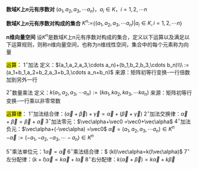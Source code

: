 **数域$K$上$n$元有序数对**
$(a_1,a_2,a_3,\cdots a_n)，a_i\in K，i=1,2,\cdots n$

**数域$K$上$n$元有序数对构成的集合**
$K^n:=${$(a_1,a_2,a_3,\cdots a_n)|a_i\in K,i=1,2,\cdots n$}

**n维向量空间**
设$K^n$是数域$K$上n元有序数对构成的集合，定义以下运算以及满足以下运算规则，则称n维向量空间，也称为n维线性空间，集合中的每个元素称为向量




<mark>运算</mark>：
$1^\circ$加法
定义：$(a_1,a_2,a_3,\cdots a_n)+(b_1,b_2,b_3,\cdots b_n)\\\ 
:=(a_1+b_1,a_2+b_2,a_3+b_3,\cdots a_n+b_n)$
来源：矩阵初等行变换-一行倍数加到另外一行

$2^\circ$数量乘法
定义：$k(a_1,a_2,a_3,\cdots a_n)
:=(ka_1,ka_2,ka_3,\cdots ka_n)$
来源：矩阵初等行变换-一行乘以非零常数

<mark>运算律</mark>：
$1^\circ$加法结合律：$(\vec\alpha+\vec\beta)+\vec\gamma=\vec\alpha+(\vec\beta+\vec\gamma)$
$2^\circ$加法交换律：$\vec\alpha+\vec\beta
=\vec\beta+\vec\alpha$
$3^\circ$加法零元：$\vec\alpha+\vec0
=\vec0+\vec\alpha$
$4^\circ$加法负元：$\vec\alpha+(-\vec\alpha)
=\vec0$
$\vec\alpha=(a_1,a_2,a_3,\cdots a_n)\in K^n$
$-\vec\alpha:=(-a_1,-a_2,-a_3,\cdots -a_n)\in K^n$

$5^\circ$乘法单位元：$1\vec\alpha=\vec\alpha$
$6^\circ$乘法结合律：$
(kl)\vec\alpha=k(l\vec\alpha)$
$7^\circ$左分配律：$(k+l)\vec\alpha
=k\vec\alpha+l\vec\alpha$
$8^\circ$右分配律：$k(\vec\alpha+\vec\beta)
=k\vec\alpha+k\vec\beta$

